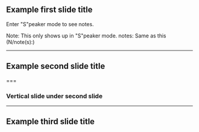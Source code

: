 ## Example first slide title

Enter "S"peaker mode to see notes.

Note: This only shows up in "S"peaker mode.
notes: Same as this (N/note(s):)

---

## Example second slide title

===

### Vertical slide under second slide

---

## Example third slide title
